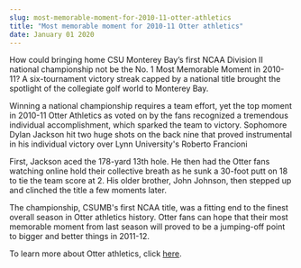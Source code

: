 ```yaml
---
slug: most-memorable-moment-for-2010-11-otter-athletics
title: "Most memorable moment for 2010-11 Otter athletics"
date: January 01 2020
---
```


 
<p>
  How could bringing home CSU Monterey Bay’s first NCAA Division II national
  championship not be the No. 1 Most Memorable Moment in 2010-11? A
  six-tournament victory streak capped by a national title brought the spotlight
  of the collegiate golf world to Monterey Bay.
</p>
<p>
  Winning a national championship requires a team effort, yet the top moment in
  2010-11 Otter Athletics as voted on by the fans recognized a tremendous
  individual accomplishment, which sparked the team to victory. Sophomore Dylan
  Jackson hit two huge shots on the back nine that proved instrumental in his
  individual victory over Lynn University's Roberto Francioni
</p>
<p>
  First, Jackson aced the 178-yard 13th hole. He then had the Otter fans
  watching online hold their collective breath as he sunk a 30-foot putt on 18
  to tie the team score at 2. His older brother, John Johnson, then stepped up
  and clinched the title a few moments later.
</p>
<p>
  The championship, CSUMB's first NCAA title, was a fitting end to the finest
  overall season in Otter athletics history. Otter fans can hope that their most
  memorable moment from last season will proved to be a jumping-off point to
  bigger and better things in 2011-12.
</p>
<p>
  To learn more about Otter athletics, click
  <a href="https://otterathletics.com/">here</a>.
</p>
<p></p>
<p></p>
 
